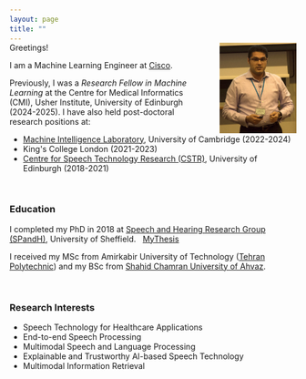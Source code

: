 ```yaml
---
layout: page
title: ""
---
```

<div style="margin-top: -15px;">
<img src="/files/others/thumbnail.png" alt="UKSpeech-Cambridge" style="width: 26.7%; margin-left: 35px; float: right;">
</div>


Greetings! 


I am a Machine Learning Engineer at [Cisco](https://www.linkedin.com/company/cisco/posts/?feedView=all).


Previously, I was a *Research Fellow in Machine Learning* at the Centre for Medical Informatics (CMI), Usher Institute, University of Edinburgh (2024-2025). I have also held post-doctoral research positions at:
- [Machine Intelligence Laboratory](https://mi.eng.cam.ac.uk/), University of Cambridge (2022-2024)
- King's College London (2021-2023)
- [Centre for Speech Technology Research (CSTR)](https://www.cstr.ed.ac.uk/), University of Edinburgh (2018-2021)

<br>

<!--<br>
&#x1F4A1; I am open to new opportunities and exploring exciting roles in my field of expertise. Please feel free to [contact me](mailto:erfan.loweimi@gmail.com) to discuss potential collaborations.
<br>-->


### Education ###
<!-- I completed my PhD in 2018 at the Speech and Hearing Research Group ([SPandH](https://www.sheffield.ac.uk/dcs/research/groups/spandh)), <u>University of Sheffield</u>, under the joint supervision of Professor [Jon Barker](http://staffwww.dcs.shef.ac.uk/people/J.Barker/) and Professor [Thomas Hain](https://staffwww.dcs.shef.ac.uk/people/T.Hain/). You can access my PhD thesis by clicking [here](https://etheses.whiterose.ac.uk/19409/). -->

I completed my PhD in 2018 at [Speech and Hearing Research Group (SPandH)](https://www.sheffield.ac.uk/dcs/research/groups/spandh), University of Sheffield. &nbsp; [MyThesis](https://etheses.whiterose.ac.uk/19409/)

I received my MSc from Amirkabir University of Technology ([Tehran Polytechnic](https://aut.ac.ir/en)) and my BSc from [Shahid Chamran University of Ahvaz](https://scu.ac.ir/en/).



<br>

### Research Interests ###
  * Speech Technology for Healthcare Applications
  * End-to-end Speech Processing
  * Multimodal Speech and Language Processing
  * Explainable and Trustworthy AI-based Speech Technology
  * Multimodal Information Retrieval

